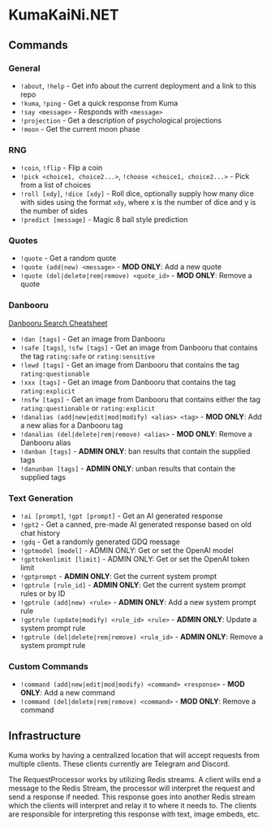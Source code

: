 # KumaKaiNi.NET

## Commands

### General

- `!about`, `!help` - Get info about the current deployment and a link to this repo
- `!kuma`, `!ping` - Get a quick response from Kuma
- `!say <message>` - Responds with `<message>`
- `!projection` - Get a description of psychological projections
- `!moon` - Get the current moon phase

### RNG

- `!coin`, `!flip` - Flip a coin
- `!pick <choice1, choice2...>`, `!choose <choice1, choice2...>` - Pick from a list of choices
- `!roll [xdy]`, `!dice [xdy]` - Roll dice, optionally supply how many dice with sides using the format `xdy`, where x is the number of dice and y is the number of sides
- `!predict [message]` - Magic 8 ball style prediction

### Quotes

- `!quote` - Get a random quote
- `!quote (add|new) <message>` - **MOD ONLY**: Add a new quote
- `!quote (del|delete|rem|remove) <quote_id>` - **MOD ONLY**: Remove a quote

### Danbooru

[Danbooru Search Cheatsheet](https://danbooru.donmai.us/wiki_pages/help%3Acheatsheet)

- `!dan [tags]` - Get an image from Danbooru
- `!safe [tags]`, `!sfw [tags]` - Get an image from Danbooru that contains the tag `rating:safe` or `rating:sensitive`
- `!lewd [tags]` - Get an image from Danbooru that contains the tag `rating:questionable`
- `!xxx [tags]` - Get an image from Danbooru that contains the tag `rating:explicit`
- `!nsfw [tags]` - Get an image from Danbooru that contains either the tag `rating:questionable` or `rating:explicit`
- `!danalias (add|new|edit|mod|modify) <alias> <tag>` - **MOD ONLY**: Add a new alias for a Danbooru tag
- `!danalias (del|delete|rem|remove) <alias>` - **MOD ONLY**: Remove a Danbooru alias
- `!danban [tags]` - **ADMIN ONLY**: ban results that contain the supplied tags
- `!danunban [tags]` - **ADMIN ONLY**: unban results that contain the supplied tags

### Text Generation

- `!ai [prompt]`, `!gpt [prompt]` - Get an AI generated response
- `!gpt2` - Get a canned, pre-made AI generated response based on old chat history
- `!gdq` - Get a randomly generated GDQ message
- `!gptmodel [model]` - ADMIN ONLY: Get or set the OpenAI model
- `!gpttokenlimit [limit]` - ADMIN ONLY: Get or set the OpenAI token limit
- `!gptprompt` - **ADMIN ONLY**: Get the current system prompt
- `!gptrule [rule_id]` - **ADMIN ONLY**: Get the current system prompt rules or by ID
- `!gptrule (add|new) <rule>` - **ADMIN ONLY**: Add a new system prompt rule
- `!gptrule (update|modify) <rule_id> <rule>` - **ADMIN ONLY**: Update a system prompt rule
- `!gptrule (del|delete|rem|remove) <rule_id>` - **ADMIN ONLY**: Remove a system prompt rule

### Custom Commands

- `!command (add|new|edit|mod|modify) <command> <response>` - **MOD ONLY**: Add a new command
- `!command (del|delete|rem|remove) <command>` - **MOD ONLY**: Remove a command

## Infrastructure

Kuma works by having a centralized location that will accept requests from multiple clients. These clients currently are Telegram and Discord.

The RequestProcessor works by utilizing Redis streams. A client wills end a message to the Redis Stream, the processor will interpret the request and send a response if needed. This response goes into another Redis stream which the clients will interpret and relay it to where it needs to. The clients are responsible for interpreting this response with text, image embeds, etc.